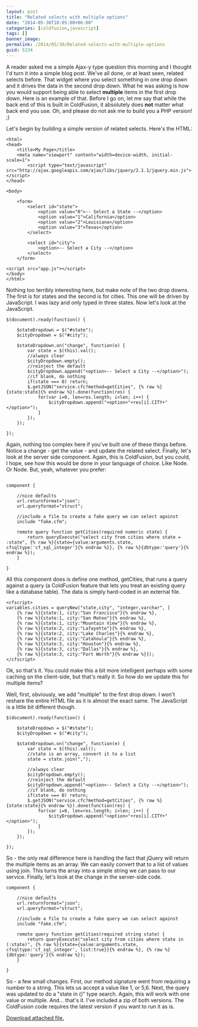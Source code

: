 ```yaml
---
layout: post
title: "Related selects with multiple options"
date: "2014-05-30T18:05:00+06:00"
categories: [coldfusion,javascript]
tags: []
banner_image: 
permalink: /2014/05/30/Related-selects-with-multiple-options
guid: 5234
---
```


<p>
A reader asked me a simple Ajax-y type question this morning and I thought I'd turn it into a simple blog post. We've all done, or at least seen, related selects before. That widget where you select something in one drop down and it drives the data in the second drop down. What he was asking is how you would support being able to select <strong>multiple</strong> items in the first drop down. Here is an example of that. Before I go on, let me say that while the back end of this is built in ColdFusion, it absolutely does <strong>not</strong> matter what back end you use. Oh, and please do not ask me to build you a PHP version! ;)
</p>
<!--more-->
<p>
Let's begin by building a simple version of related selects. Here's the HTML:
</p>

<pre><code class="language-markup">&lt;html&gt;
&lt;head&gt;
    &lt;title&gt;My Page&lt;/title&gt;
    &lt;meta name=&quot;viewport&quot; content=&quot;width=device-width, initial-scale=1&quot;&gt;
    	&lt;script type=&quot;text/javascript&quot; src=&quot;http://ajax.googleapis.com/ajax/libs/jquery/2.1.1/jquery.min.js&quot;&gt;&lt;/script&gt;
&lt;/head&gt;

&lt;body&gt;

	&lt;form&gt;
		&lt;select id=&quot;state&quot;&gt;
			&lt;option value=&quot;0&quot;&gt;-- Select a State --&lt;/option&gt;
			&lt;option value=&quot;1&quot;&gt;California&lt;/option&gt;
			&lt;option value=&quot;2&quot;&gt;Louisiana&lt;/option&gt;
			&lt;option value=&quot;3&quot;&gt;Texas&lt;/option&gt;
		&lt;/select&gt;
		
		&lt;select id=&quot;city&quot;&gt;
			&lt;option&gt;-- Select a City --&lt;/option&gt;
		&lt;/select&gt;
	&lt;/form&gt;

&lt;script src=&quot;app.js&quot;&gt;&lt;/script&gt;	
&lt;/body&gt;
&lt;/html&gt;
</code></pre>

<p>
Nothing too terribly interesting here, but make note of the two drop downs. The first is for states and the second is for cities. This one will be driven by JavaScript. I was lazy and only typed in three states. Now let's look at the JavaScript.
</p>

<pre><code class="language-javascript">$(document).ready(function() {
	
	$stateDropdown = $(&quot;#state&quot;);
	$cityDropdown = $(&quot;#city&quot;);
	
	$stateDropdown.on(&quot;change&quot;, function(e) {
		var state = $(this).val();
		//always clear
		$cityDropdown.empty();
		//reinject the default
		$cityDropdown.append(&quot;&lt;option&gt;-- Select a City --&lt;/option&gt;&quot;);
		//if blank, do nothing
		if(state === 0) return;
		$.getJSON(&quot;service.cfc?method=getCities&quot;, {% raw %}{state:state}{% endraw %}).done(function(res) {
			for(var i=0, len=res.length; i&lt;len; i++) {
				$cityDropdown.append(&quot;&lt;option&gt;&quot;+res[i].CITY+&quot;&lt;/option&gt;&quot;);
			}
		});
	});
	
});</code></pre>

<p>
Again, nothing too complex here if you've built one of these things before. Notice a change - get the value - and update the related select. Finally, let's look at the server side component. Again, this is ColdFusion, but you could, I hope, see how this would be done in your language of choice. Like Node. Or Node. But, yeah, whatever you prefer:
</p>

<pre><code class="language-javascript">
component {

	//nice defaults
	url.returnformat=&quot;json&quot;;
	url.queryformat=&quot;struct&quot;;

	//include a file to create a fake query we can select against
	include &quot;fake.cfm&quot;;

	remote query function getCities(required numeric state) {
		return queryExecute(&quot;select city from cities where state = :state&quot;, {% raw %}{state={value:arguments.state, cfsqltype:'cf_sql_integer'}{% endraw %}}, {% raw %}{dbtype:'query'}{% endraw %});
	}

}</code></pre>

<p>
All this component does is define one method, getCities, that runs a query against a query (a ColdFusion feature that lets you treat an existing query like a database table). The data is simply hard-coded in an external file.
</p>

<pre><code class="language-markup">&lt;cfscript&gt;
variables.cities = queryNew(&quot;state,city&quot;, &quot;integer,varchar&quot;, [
	{% raw %}{state:1, city:&quot;San Francisco&quot;}{% endraw %},
	{% raw %}{state:1, city:&quot;San Mateo&quot;}{% endraw %},
	{% raw %}{state:1, city:&quot;Mountain View&quot;}{% endraw %},
	{% raw %}{state:2, city:&quot;Lafayette&quot;}{% endraw %},
	{% raw %}{state:2, city:&quot;Lake Charles&quot;}{% endraw %},
	{% raw %}{state:2, city:&quot;Catahoula&quot;}{% endraw %},
	{% raw %}{state:3, city:&quot;Houston&quot;}{% endraw %},
	{% raw %}{state:3, city:&quot;Dallas&quot;}{% endraw %},
	{% raw %}{state:3, city:&quot;Fort Worth&quot;}{% endraw %}]);
&lt;/cfscript&gt;
</code></pre>

<p>
Ok, so that's it. You could make this a bit more intelligent perhaps with some caching on the client-side, but that's really it. So how do we update this for multiple items?
</p>

<p>
Well, first, obviously, we add "multiple" to the first drop down. I won't reshare the entire HTML file as it is almost the exact same. The JavaScript is a little bit different though.
</p>

<pre><code class="language-javascript">$(document).ready(function() {
	
	$stateDropdown = $(&quot;#state&quot;);
	$cityDropdown = $(&quot;#city&quot;);
	
	$stateDropdown.on(&quot;change&quot;, function(e) {
		var state = $(this).val();
		//state is an array, convert it to a list
		state = state.join(&quot;,&quot;);

		//always clear
		$cityDropdown.empty();
		//reinject the default
		$cityDropdown.append(&quot;&lt;option&gt;-- Select a City --&lt;/option&gt;&quot;);
		//if blank, do nothing
		if(state === 0) return;
		$.getJSON(&quot;service.cfc?method=getCities&quot;, {% raw %}{state:state}{% endraw %}).done(function(res) {
			for(var i=0, len=res.length; i&lt;len; i++) {
				$cityDropdown.append(&quot;&lt;option&gt;&quot;+res[i].CITY+&quot;&lt;/option&gt;&quot;);
			}
		});
	});
	
});</code></pre>

<p>
So - the only real difference here is handling the fact that jQuery will return the multiple items as an array. We can easily convert that to a list of values using join. This turns the array into a simple string we can pass to our service. Finally, let's look at the change in the server-side code.
</p>

<pre><code class="language-javascript">component {

	//nice defaults
	url.returnformat=&quot;json&quot;;
	url.queryformat=&quot;struct&quot;;

	//include a file to create a fake query we can select against
	include &quot;fake.cfm&quot;;

	remote query function getCities(required string state) {
		return queryExecute(&quot;select city from cities where state in (:state)&quot;, {% raw %}{state={value:arguments.state, cfsqltype:'cf_sql_integer', list:true}}{% endraw %}, {% raw %}{dbtype:'query'}{% endraw %});
	}

}</code></pre>

<p>
So - a few small changes. First, our method signature went from requiring a number to a string. This lets us accept a value like 1, or 5,6. Next, the query was updated to do a "state in ()" type search. Again, this will work with one value or multiple. And... that's it. I've included a zip of both versions. The ColdFusion code requires the latest version if you want to run it as is.
</p><p><a href='https://static.raymondcamden.com/enclosures/relatedselects.zip'>Download attached file.</a></p>